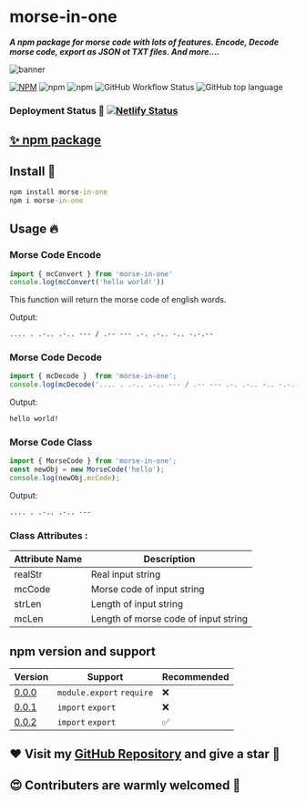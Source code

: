 # morse-in-one
***A npm package for morse code with lots of features. Encode, Decode morse code, export as JSON ot TXT files. And more....***

![banner](morse-in-one.jpg)

[![NPM](https://img.shields.io/npm/l/morse-in-one)](./LICENSE)
![npm](https://img.shields.io/npm/v/morse-in-one)
<img alt="npm" src="https://img.shields.io/npm/dw/morse-in-one">
![GitHub Workflow Status](https://img.shields.io/github/actions/workflow/status/iamBijoyKar/morse-in-one/publish.yml)
![GitHub top language](https://img.shields.io/github/languages/top/iamBijoyKar/morse-in-one)

### Deployment Status 🚀 [![Netlify Status](https://api.netlify.com/api/v1/badges/2697554f-7da8-476e-99e5-6f4f7aa55d5e/deploy-status)](https://app.netlify.com/sites/morse-in-one/deploys)

## [✨ npm package](https://www.npmjs.com/package/morse-in-one)

##  Install 🎉

```cmd
npm install morse-in-one
npm i morse-in-one
```
## Usage 🔥

### Morse Code Encode
```javascript
import { mcConvert } from 'morse-in-one'
console.log(mcConvert('hello world!'))
```
This function will return the morse code of english words.

Output: 
```cmd
.... . .-.. .-.. --- / .-- --- .-. .-.. -.. -.-.--
```
### Morse Code Decode
```javascript
import { mcDecode }  from 'morse-in-one';
console.log(mcDecode('.... . .-.. .-.. --- / .-- --- .-. .-.. -.. -.-.--'))
```


Output: 
```cmd
hello world!
```
### Morse Code Class 
```javascript
import { MorseCode } from 'morse-in-one';
const newObj = new MorseCode('hello');
console.log(newObj.mcCode);
```
Output: 
```cmd
.... . .-.. .-.. ---
```
### Class Attributes : 

| Attribute Name | Description |
|-----------------|-------------|
|realStr| Real input string|
|mcCode| Morse code of input string|
|strLen| Length of input string|
|mcLen| Length of morse code of input string|


## npm version and support 
| Version | Support | Recommended|
|---------|--------|------------|
|[0.0.0](https://www.npmjs.com/package/morse-in-one?activeTab=versions)| `module.export` `require`    | ❌ |
|[0.0.1](https://www.npmjs.com/package/morse-in-one?activeTab=versions)| `import` `export` | ❌ |
|[0.0.2](https://www.npmjs.com/package/morse-in-one?activeTab=versions)| `import` `export` | ✅ |

## ❤️ Visit my [GitHub Repository](https://github.com/iamBijoyKar/morse-in-one) and give a star 🌟 
## 😍 Contributers are warmly welcomed 👫

